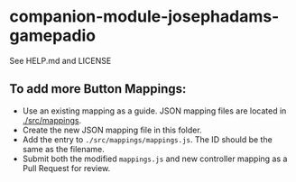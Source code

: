 # companion-module-josephadams-gamepadio

See HELP.md and LICENSE

## To add more Button Mappings:
- Use an existing mapping as a guide. JSON mapping files are located in [./src/mappings]().
- Create the new JSON mapping file in this folder.
- Add the entry to `./src/mappings/mappings.js`. The ID should be the same as the filename.
- Submit both the modified `mappings.js` and new controller mapping as a Pull Request for review.